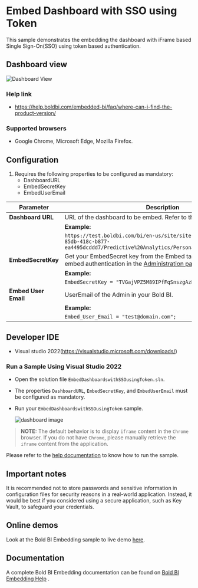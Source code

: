 # Embed Dashboard with SSO using Token

This sample demonstrates the embedding the dashboard with iFrame based Single Sign-On(SSO) using token based authentication.

## Dashboard view

![Dashboard View](https://github.com/boldbi/blazor-webassembly-sample/assets/91586758/9719d6e4-f0e0-4254-afc6-051489550eb6)

### Help link

* <https://help.boldbi.com/embedded-bi/faq/where-can-i-find-the-product-version/>

### Supported browsers
  
* Google Chrome, Microsoft Edge, Mozilla Firefox.

## Configuration

  1. Requires the following properties to be configured as mandatory:
      * DashboardURL
      * EmbedSecretKey
      * EmbedUserEmail

| **Parameter**       | **Description** |
|---------------------|-----------------|
| **Dashboard URL**   | URL of the dashboard to be embed. Refer to this [link](https://help.boldbi.com/working-with-dashboards/share-dashboards/get-dashboard-link) to get the URL.  |
|                     | **Example:**    |
|                     | `https://test.boldbi.com/bi/en-us/site/site1/dashboards/8428c9d9-85db-418c-b877-ea4495dcddd7/Predictive%20Analytics/Personal%20Expense%20Analysis` |
| **EmbedSecretKey**  | Get your EmbedSecret key from the Embed tab by enabling the Enable embed authentication in the [Administration page](https://help.boldbi.com/site-administration/embed-settings/#get-embed-secret-code). |
|                     | **Example:**    |
|                     | `EmbedSecretKey = "TVGajVPZ5M89IPfFqSnszgAzN1d6Jbkd";` |
| **Embed User Email**| UserEmail of the Admin in your Bold BI. |
|                     | **Example:**    |
|                     | `Embed_User_Email = "test@domain.com";` |

## Developer IDE

* Visual studio 2022(<https://visualstudio.microsoft.com/downloads/>)

### Run a Sample Using Visual Studio 2022

* Open the solution file `EmbedDashboardswithSSOusingToken.sln`.

* The properties `DashboardURL`, `EmbedSecretKey`, and `EmbedUserEmail` must be configured as mandatory.

* Run your `EmbedDashboardswithSSOusingToken` sample.

    ![dashboard image](https://github.com/boldbi/blazor-webassembly-sample/assets/91586758/9719d6e4-f0e0-4254-afc6-051489550eb6)

> **NOTE:** The default behavior is to display `iframe` content in the `Chrome` browser. If you do not have `Chrome`, please manually retrieve the `iframe` content from the application.

Please refer to the [help documentation](https://help.boldbi.com/embedding-options/iframe-embedding/embed-dashboards-with-sso-using-token/) to know how to run the sample.

## Important notes

It is recommended not to store passwords and sensitive information in configuration files for security reasons in a real-world application. Instead, it would be best if you considered using a secure application, such as Key Vault, to safeguard your credentials.

## Online demos

Look at the Bold BI Embedding sample to live demo [here](https://samples.boldbi.com/embed).

## Documentation

A complete Bold BI Embedding documentation can be found on [Bold BI Embedding Help](https://help.boldbi.com/embedding-options/iframe-embedding/) .
